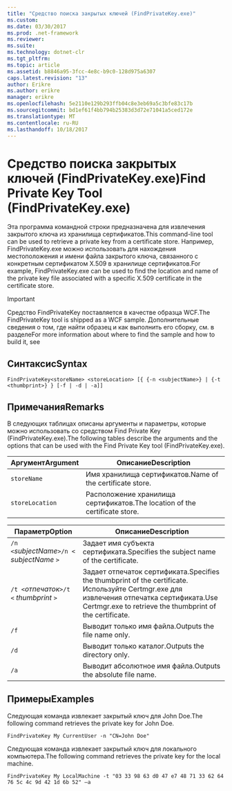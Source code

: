 ```yaml
---
title: "Средство поиска закрытых ключей (FindPrivateKey.exe)"
ms.custom: 
ms.date: 03/30/2017
ms.prod: .net-framework
ms.reviewer: 
ms.suite: 
ms.technology: dotnet-clr
ms.tgt_pltfrm: 
ms.topic: article
ms.assetid: b8846a95-3fcc-4e8c-b9c0-128d975a6307
caps.latest.revision: "13"
author: Erikre
ms.author: erikre
manager: erikre
ms.openlocfilehash: 5e2110e129b293ffb04c8e3eb69a5c3bfe83c17b
ms.sourcegitcommit: bd1ef61f4bb794b25383d3d72e71041a5ced172e
ms.translationtype: MT
ms.contentlocale: ru-RU
ms.lasthandoff: 10/18/2017
---
```

# <a name="find-private-key-tool-findprivatekeyexe"></a><span data-ttu-id="f48e6-102">Средство поиска закрытых ключей (FindPrivateKey.exe)</span><span class="sxs-lookup"><span data-stu-id="f48e6-102">Find Private Key Tool (FindPrivateKey.exe)</span></span>
<span data-ttu-id="f48e6-103">Эта программа командной строки предназначена для извлечения закрытого ключа из хранилища сертификатов.</span><span class="sxs-lookup"><span data-stu-id="f48e6-103">This command-line tool can be used to retrieve a private key from a certificate store.</span></span> <span data-ttu-id="f48e6-104">Например, FindPrivateKey.exe можно использовать для нахождения местоположения и имени файла закрытого ключа, связанного с конкретным сертификатом X.509 в хранилище сертификатов.</span><span class="sxs-lookup"><span data-stu-id="f48e6-104">For example, FindPrivateKey.exe can be used to find the location and name of the private key file associated with a specific X.509 certificate in the certificate store.</span></span>  
  
> [!IMPORTANT]
>  <span data-ttu-id="f48e6-105">Средство FindPrivateKey поставляется в качестве образца WCF.</span><span class="sxs-lookup"><span data-stu-id="f48e6-105">The FindPrivateKey tool is shipped as a WCF sample.</span></span> <span data-ttu-id="f48e6-106">Дополнительные сведения о том, где найти образец и как выполнить его сборку, см. в разделе</span><span class="sxs-lookup"><span data-stu-id="f48e6-106">For more information about where to find the sample and how to build it, see</span></span>  
  
## <a name="syntax"></a><span data-ttu-id="f48e6-107">Синтаксис</span><span class="sxs-lookup"><span data-stu-id="f48e6-107">Syntax</span></span>  
  
```  
FindPrivateKey<storeName> <storeLocation> [{ {-n <subjectName>} | {-t <thumbprint>} } [-f | -d | -a]]  
```  
  
## <a name="remarks"></a><span data-ttu-id="f48e6-108">Примечания</span><span class="sxs-lookup"><span data-stu-id="f48e6-108">Remarks</span></span>  
 <span data-ttu-id="f48e6-109">В следующих таблицах описаны аргументы и параметры, которые можно использовать со средством Find Private Key (FindPrivateKey.exe).</span><span class="sxs-lookup"><span data-stu-id="f48e6-109">The following tables describe the arguments and the options that can be used with the Find Private Key tool (FindPrivateKey.exe).</span></span>  
  
|<span data-ttu-id="f48e6-110">Аргумент</span><span class="sxs-lookup"><span data-stu-id="f48e6-110">Argument</span></span>|<span data-ttu-id="f48e6-111">Описание</span><span class="sxs-lookup"><span data-stu-id="f48e6-111">Description</span></span>|  
|--------------|-----------------|  
|`storeName`|<span data-ttu-id="f48e6-112">Имя хранилища сертификатов.</span><span class="sxs-lookup"><span data-stu-id="f48e6-112">Name of the certificate store.</span></span>|  
|`storeLocation`|<span data-ttu-id="f48e6-113">Расположение хранилища сертификатов.</span><span class="sxs-lookup"><span data-stu-id="f48e6-113">The location of the certificate store.</span></span>|  
  
|<span data-ttu-id="f48e6-114">Параметр</span><span class="sxs-lookup"><span data-stu-id="f48e6-114">Option</span></span>|<span data-ttu-id="f48e6-115">Описание</span><span class="sxs-lookup"><span data-stu-id="f48e6-115">Description</span></span>|  
|------------|-----------------|  
|<span data-ttu-id="f48e6-116">`/n <`*subjectName*`>`</span><span class="sxs-lookup"><span data-stu-id="f48e6-116">`/n <` *subjectName* `>`</span></span>|<span data-ttu-id="f48e6-117">Задает имя субъекта сертификата.</span><span class="sxs-lookup"><span data-stu-id="f48e6-117">Specifies the subject name of the certificate.</span></span>|  
|<span data-ttu-id="f48e6-118">`/t <`*отпечаток*`>`</span><span class="sxs-lookup"><span data-stu-id="f48e6-118">`/t <` *thumbprint* `>`</span></span>|<span data-ttu-id="f48e6-119">Задает отпечаток сертификата.</span><span class="sxs-lookup"><span data-stu-id="f48e6-119">Specifies the thumbprint of the certificate.</span></span> <span data-ttu-id="f48e6-120">Используйте Certmgr.exe для извлечения отпечатка сертификата.</span><span class="sxs-lookup"><span data-stu-id="f48e6-120">Use Certmgr.exe to retrieve the thumbprint of the certificate.</span></span>|  
|`/f`|<span data-ttu-id="f48e6-121">Выводит только имя файла.</span><span class="sxs-lookup"><span data-stu-id="f48e6-121">Outputs the file name only.</span></span>|  
|`/d`|<span data-ttu-id="f48e6-122">Выводит только каталог.</span><span class="sxs-lookup"><span data-stu-id="f48e6-122">Outputs the directory only.</span></span>|  
|`/a`|<span data-ttu-id="f48e6-123">Выводит абсолютное имя файла.</span><span class="sxs-lookup"><span data-stu-id="f48e6-123">Outputs the absolute file name.</span></span>|  
  
## <a name="examples"></a><span data-ttu-id="f48e6-124">Примеры</span><span class="sxs-lookup"><span data-stu-id="f48e6-124">Examples</span></span>  
 <span data-ttu-id="f48e6-125">Следующая команда извлекает закрытый ключ для John Doe.</span><span class="sxs-lookup"><span data-stu-id="f48e6-125">The following command retrieves the private key for John Doe.</span></span>  
  
```  
FindPrivateKey My CurrentUser -n "CN=John Doe"  
```  
  
 <span data-ttu-id="f48e6-126">Следующая команда извлекает закрытый ключ для локального компьютера.</span><span class="sxs-lookup"><span data-stu-id="f48e6-126">The following command retrieves the private key for the local machine.</span></span>  
  
```  
FindPrivateKey My LocalMachine -t "03 33 98 63 d0 47 e7 48 71 33 62 64 76 5c 4c 9d 42 1d 6b 52" –a  
```
